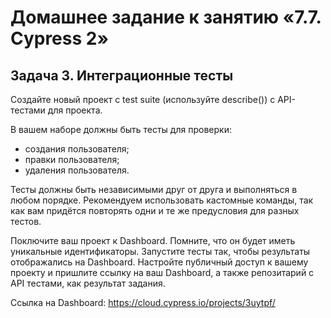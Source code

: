 # Домашнее задание к занятию «7.7. Cypress 2»

## Задача 3. Интеграционные тесты
Создайте новый проект с test suite (используйте describe()) с API-тестами для проекта.

В вашем наборе должны быть тесты для проверки:

* создания пользователя;
* правки пользователя;
* удаления пользователя.

Тесты должны быть независимыми друг от друга и выполняться в любом порядке. Рекомендуем использовать кастомные команды, так как вам придётся повторять одни и те же предусловия для разных тестов.

Поключите ваш проект к Dashboard. Помните, что он будет иметь уникальные идентификаторы.
Запустите тесты так, чтобы результаты отображались на Dashboard.
Настройте публичный доступ к вашему проекту и пришлите ссылку на ваш Dashboard, а также репозитарий с API тестами, как результат задания.

Ссылка на Dashboard: https://cloud.cypress.io/projects/3uytpf/